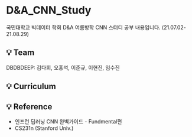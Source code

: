 # D&A_CNN_Study
국민대학교 빅데이터 학회 D&A 여름방학 CNN 스터디 공부 내용입니다. (21.07.02-21.08.29)

## 💡 Team
DBDBDEEP: 김다희, 오홍석, 이준규, 이현진, 임수진

## 💡 Curriculum

## 💡 Reference
* 인프런 딥러닝 CNN 완벽가이드 - Fundmental편
* CS231n (Stanford Univ.)
